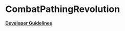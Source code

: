 # CombatPathingRevolution
[**Developer Guidelines**](https://github.com/max-su-2019/CombatPathingRevolution/blob/master/doc/en/Developers%20Guidelines%20of%20CPR.md)  
